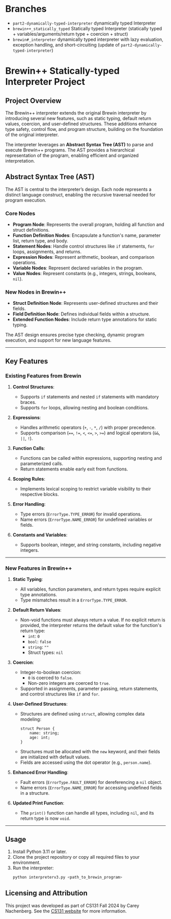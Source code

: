 # Branches
- `part2-dynamically-typed-interpreter` dynamically typed Interpreter
- `brewin++_statically_typed` Statically typed Interpreter (statically typed + variables/arguments/return type + coercion + struct)
- `brewin#_interpreter` dynamically typed interpreter with lazy evaluation, exception handling, and short-circuiting (update of `part2-dynamically-typed-interpreter`)

# Brewin++ Statically-typed Interpreter Project

## Project Overview

The Brewin++ interpreter extends the original Brewin interpreter by introducing several new features, such as static typing, default return values, coercion, and user-defined structures. These additions enhance type safety, control flow, and program structure, building on the foundation of the original interpreter.

The interpreter leverages an **Abstract Syntax Tree (AST)** to parse and execute Brewin++ programs. The AST provides a hierarchical representation of the program, enabling efficient and organized interpretation.

## Abstract Syntax Tree (AST)

The AST is central to the interpreter’s design. Each node represents a distinct language construct, enabling the recursive traversal needed for program execution.

### Core Nodes

- **Program Node**: Represents the overall program, holding all function and struct definitions.
- **Function Definition Nodes**: Encapsulate a function's name, parameter list, return type, and body.
- **Statement Nodes**: Handle control structures like `if` statements, `for` loops, assignments, and returns.
- **Expression Nodes**: Represent arithmetic, boolean, and comparison operations.
- **Variable Nodes**: Represent declared variables in the program.
- **Value Nodes**: Represent constants (e.g., integers, strings, booleans, `nil`).

### New Nodes in Brewin++

- **Struct Definition Node**: Represents user-defined structures and their fields.
- **Field Definition Node**: Defines individual fields within a structure.
- **Extended Function Nodes**: Include return type annotations for static typing.

The AST design ensures precise type checking, dynamic program execution, and support for new language features.

---

## Key Features

### Existing Features from Brewin

1. **Control Structures**:
   - Supports `if` statements and nested `if` statements with mandatory braces.
   - Supports `for` loops, allowing nesting and boolean conditions.

2. **Expressions**:
   - Handles arithmetic operators (`+`, `-`, `*`, `/`) with proper precedence.
   - Supports comparison (`==`, `!=`, `<`, `<=`, `>`, `>=`) and logical operators (`&&`, `||`, `!`).

3. **Function Calls**:
   - Functions can be called within expressions, supporting nesting and parameterized calls.
   - Return statements enable early exit from functions.

4. **Scoping Rules**:
   - Implements lexical scoping to restrict variable visibility to their respective blocks.

5. **Error Handling**:
   - Type errors (`ErrorType.TYPE_ERROR`) for invalid operations.
   - Name errors (`ErrorType.NAME_ERROR`) for undefined variables or fields.

6. **Constants and Variables**:
   - Supports boolean, integer, and string constants, including negative integers.

---

### New Features in Brewin++

1. **Static Typing**:
   - All variables, function parameters, and return types require explicit type annotations.
   - Type mismatches result in a `ErrorType.TYPE_ERROR`.

2. **Default Return Values**:
   - Non-void functions must always return a value. If no explicit return is provided, the interpreter returns the default value for the function's return type:
     - `int`: `0`
     - `bool`: `false`
     - `string`: `""`
     - Struct types: `nil`

3. **Coercion**:
   - Integer-to-boolean coercion:
     - `0` is coerced to `false`.
     - Non-zero integers are coerced to `true`.
   - Supported in assignments, parameter passing, return statements, and control structures like `if` and `for`.

4. **User-Defined Structures**:
   - Structures are defined using `struct`, allowing complex data modeling:
     ```plaintext
     struct Person {
         name: string;
         age: int;
     }
     ```
   - Structures must be allocated with the `new` keyword, and their fields are initialized with default values.
   - Fields are accessed using the dot operator (e.g., `person.name`).

5. **Enhanced Error Handling**:
   - Fault errors (`ErrorType.FAULT_ERROR`) for dereferencing a `nil` object.
   - Name errors (`ErrorType.NAME_ERROR`) for accessing undefined fields in a structure.

6. **Updated Print Function**:
   - The `print()` function can handle all types, including `nil`, and its return type is now `void`.

---

## Usage

1. Install Python 3.11 or later.
2. Clone the project repository or copy all required files to your environment.
3. Run the interpreter:
   ```bash
   python interpreterv3.py <path_to_brewin_program>
   ```


## Licensing and Attribution

This project was developed as part of CS131 Fall 2024 by Carey Nachenberg. See the [CS131 website](https://ucla-cs-131.github.io/fall-24-website/) for more information.
